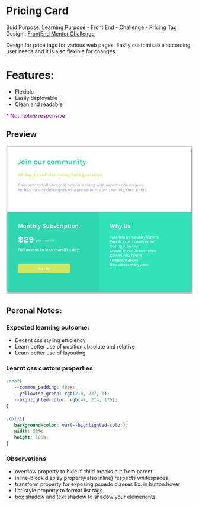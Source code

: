 # Pricing Card
Buid Purpose: Learning Purpose - Front End - Challenge - Pricing Tag Design : [FrontEnd Mentor Challenge](https://www.frontendmentor.io/challenges/single-price-grid-component-5ce41129d0ff452fec5abbbc)

Design for price tags for various web pages. Easily customisable according user needs and it is also flexible for changes.


# Features:
* Flexible
* Easily deployable
* Clean and readable

<span style="color:purple">
* Not mobile responsive
</span>

## Preview
![Preview image of Pricing Card](<images/pricing card preview.png>)
 ## Peronal Notes:
 ### Expected learning outcome:
* Decent css styling efficiency
* Learn better use of position absolute and relative
* Learn better use of layouting

 ### Learnt css custom properties
 ```css
 :root{
    --common_padding: 40px;
    --yellowish_green: rgb(210, 237, 0);
    --highlighted-color: rgb(47, 214, 175);
}

.col-1{
    background-color: var(--highlighted-color);
    width: 50%;
    height: 100%;
}
 ```
 ### Observations
 * overflow property to hide if child breaks out from parent.
 * inline-block display property(also inline) respects whitespaces
 * transform property for exposing psuedo classes Ex: in button:hover
 * list-style property to format list tags
 * box shadow and text shadow to  shadow your elemenents.

 

 